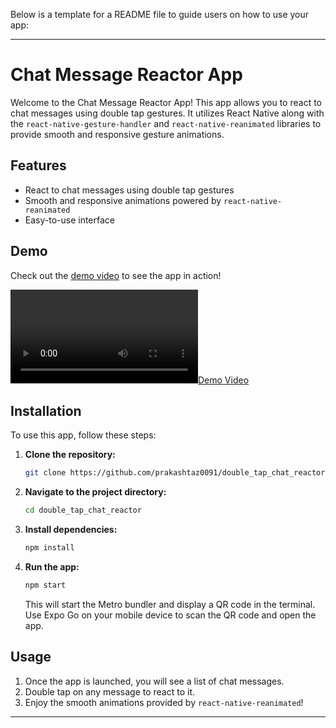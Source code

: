 Below is a template for a README file to guide users on how to use your app:

---

# Chat Message Reactor App

Welcome to the Chat Message Reactor App! This app allows you to react to chat messages using double tap gestures. It utilizes React Native along with the `react-native-gesture-handler` and `react-native-reanimated` libraries to provide smooth and responsive gesture animations.

## Features

- React to chat messages using double tap gestures
- Smooth and responsive animations powered by `react-native-reanimated`
- Easy-to-use interface

## Demo

Check out the [demo video](https://github.com/prakashtaz0091/double_tap_chat_reactor/tree/master/assets/videos/demo.mp4) to see the app in action!

[![Demo Video](https://github.com/prakashtaz0091/double_tap_chat_reactor/tree/master/assets/videos/demo.mp4)](https://github.com/prakashtaz0091/double_tap_chat_reactor/tree/master/assets/videos/demo.mp4)

## Installation

To use this app, follow these steps:

1. **Clone the repository:**

   ```bash
   git clone https://github.com/prakashtaz0091/double_tap_chat_reactor
   ```

2. **Navigate to the project directory:**

   ```bash
   cd double_tap_chat_reactor
   ```

3. **Install dependencies:**

   ```bash
   npm install
   ```

4. **Run the app:**

   ```bash
   npm start
   ```

   This will start the Metro bundler and display a QR code in the terminal. Use Expo Go on your mobile device to scan the QR code and open the app.

## Usage

1. Once the app is launched, you will see a list of chat messages.
2. Double tap on any message to react to it.
3. Enjoy the smooth animations provided by `react-native-reanimated`!

---

